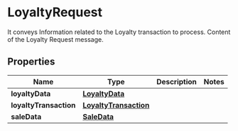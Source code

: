 

# LoyaltyRequest

It conveys Information related to the Loyalty transaction to process. Content of the Loyalty Request message.

## Properties

| Name | Type | Description | Notes |
|------------ | ------------- | ------------- | -------------|
|**loyaltyData** | [**LoyaltyData**](LoyaltyData.md) |  |  |
|**loyaltyTransaction** | [**LoyaltyTransaction**](LoyaltyTransaction.md) |  |  |
|**saleData** | [**SaleData**](SaleData.md) |  |  |



